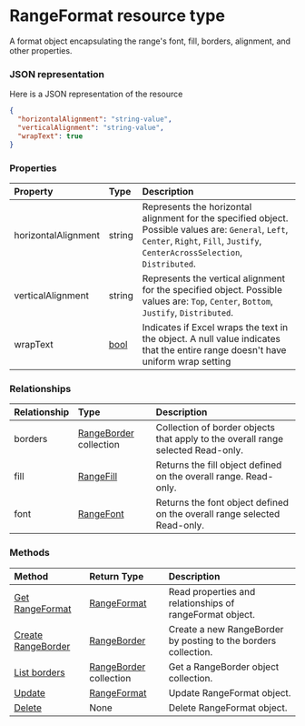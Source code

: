 # RangeFormat resource type

A format object encapsulating the range's font, fill, borders, alignment, and other properties.

### JSON representation

Here is a JSON representation of the resource

<!-- {
  "blockType": "resource",
  "optionalProperties": [

  ],
  "@odata.type": "microsoft.graph.rangeformat"
}-->

```json
{
  "horizontalAlignment": "string-value",
  "verticalAlignment": "string-value",
  "wrapText": true
}

```
### Properties
| Property	   | Type	|Description|
|:---------------|:--------|:----------|
|horizontalAlignment|string|Represents the horizontal alignment for the specified object. Possible values are: `General`, `Left`, `Center`, `Right`, `Fill`, `Justify`, `CenterAcrossSelection`, `Distributed`.|
|verticalAlignment|string|Represents the vertical alignment for the specified object. Possible values are: `Top`, `Center`, `Bottom`, `Justify`, `Distributed`.|
|wrapText|[bool](bool.md)|Indicates if Excel wraps the text in the object. A null value indicates that the entire range doesn't have uniform wrap setting|

### Relationships
| Relationship | Type	|Description|
|:---------------|:--------|:----------|
|borders|[RangeBorder](rangeborder.md) collection|Collection of border objects that apply to the overall range selected Read-only.|
|fill|[RangeFill](rangefill.md)|Returns the fill object defined on the overall range. Read-only.|
|font|[RangeFont](rangefont.md)|Returns the font object defined on the overall range selected Read-only.|

### Methods

| Method		   | Return Type	|Description|
|:---------------|:--------|:----------|
|[Get RangeFormat](../api/rangeformat_get.md) | [RangeFormat](rangeformat.md) |Read properties and relationships of rangeFormat object.|
|[Create RangeBorder](../api/rangeformat_post_borders.md) |[RangeBorder](rangeborder.md)| Create a new RangeBorder by posting to the borders collection.|
|[List borders](../api/rangeformat_list_borders.md) |[RangeBorder](rangeborder.md) collection| Get a RangeBorder object collection.|
|[Update](../api/rangeformat_update.md) | [RangeFormat](rangeformat.md)	|Update RangeFormat object. |
|[Delete](../api/rangeformat_delete.md) | None |Delete RangeFormat object. |

<!-- uuid: 8fcb5dbc-d5aa-4681-8e31-b001d5168d79
2015-10-25 14:57:30 UTC -->
<!-- {
  "type": "#page.annotation",
  "description": "RangeFormat resource",
  "keywords": "",
  "section": "documentation",
  "tocPath": ""
}-->
